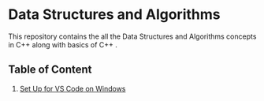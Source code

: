 # Data Structures and Algorithms

This repository contains the all the Data Structures and Algorithms concepts in C++ along with basics of C++ .

## Table of Content

1. [Set Up for VS Code on Windows](./1_setUp)
